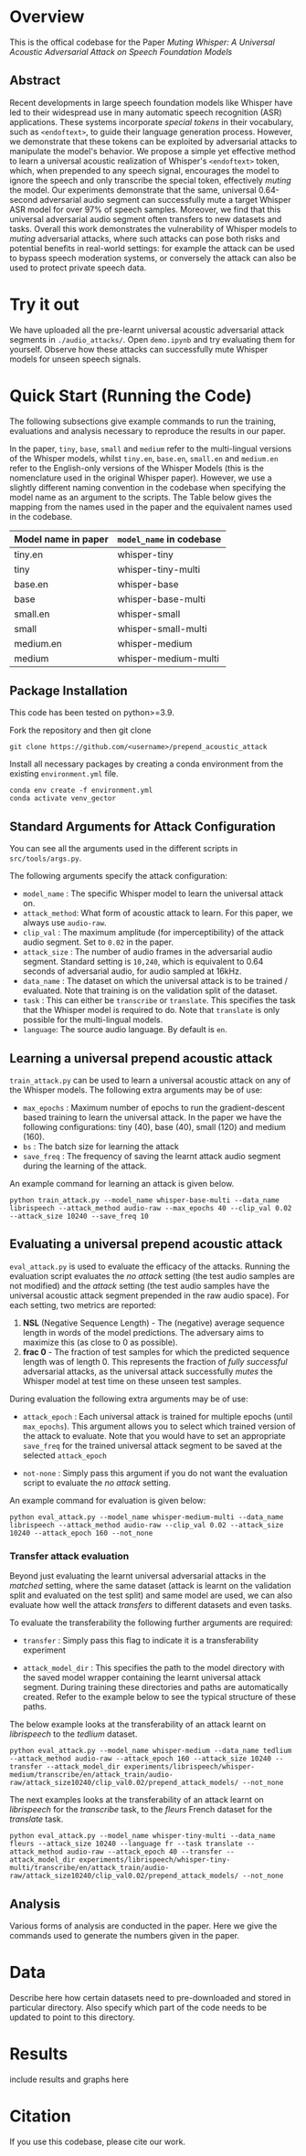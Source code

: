 # Overview

This is the offical codebase for the Paper _Muting Whisper: A Universal Acoustic Adversarial Attack on Speech Foundation Models_

## Abstract
Recent developments in large speech foundation models like Whisper have led to their widespread use in many automatic speech recognition (ASR) applications. These systems incorporate _special tokens_ in their vocabulary, such as `<endoftext>`, to guide their language generation process. However, we demonstrate that these tokens can be exploited by adversarial attacks to manipulate the model's behavior. We propose a simple yet effective method to learn a universal acoustic realization of Whisper's `<endoftext>` token, which, when prepended to any speech signal, encourages the model to ignore the speech and only transcribe the special token, effectively _muting_ the model. Our experiments demonstrate that the same, universal 0.64-second adversarial audio segment can successfully mute a target Whisper ASR model for over 97% of speech samples. Moreover, we find that this universal adversarial audio segment often transfers to new datasets and tasks. Overall this work demonstrates the vulnerability of Whisper models to _muting_ adversarial attacks, where such attacks can pose both risks and potential benefits in real-world settings: for example the attack can be used to bypass speech moderation systems, or conversely the attack can also be used to protect private speech data.

# Try it out

We have uploaded all the pre-learnt universal acoustic adversarial attack segments in   `./audio_attacks/`. Open `demo.ipynb` and try evaluating them for yourself. Observe how these attacks can successfully mute Whisper models for unseen speech signals.

# Quick Start (Running the Code)


The following subsections give example commands to run the training, evaluations and analysis necessary to reproduce the results in our paper.

In the paper, `tiny`, `base`, `small` and `medium` refer to the multi-lingual versions of the Whisper models, whilst `tiny.en`, `base.en`, `small.en` and `medium.en` refer to the English-only versions of the Whisper Models (this is the nomenclature used in the original Whisper paper). However, we use a slightly different naming convention in the codebase when specifying the model name as an argument to the scripts. The Table below gives the mapping from the names used in the paper and the equivalent names used in the codebase.

| Model name in paper | `model_name` in codebase |
| --------------- | ------------------- |
| tiny.en | whisper-tiny |
| tiny | whisper-tiny-multi |
| base.en | whisper-base |
| base | whisper-base-multi |
| small.en | whisper-small |
| small | whisper-small-multi |
| medium.en | whisper-medium |
| medium | whisper-medium-multi |



## Package Installation

This code has been tested on python>=3.9.

Fork the repository and then git clone

`git clone https://github.com/<username>/prepend_acoustic_attack`


Install all necessary packages by creating a conda environment from the existing `environment.yml` file.

```
conda env create -f environment.yml
conda activate venv_gector
```

## Standard Arguments for Attack Configuration

You can see all the arguments used in the different scripts in `src/tools/args.py`.

The following arguments specify the attack configuration:

- `model_name` : The specific Whisper model to learn the universal attack on.
- `attack_method`: What form of acoustic attack to learn. For this paper, we always use `audio-raw`.
- `clip_val` : The maximum amplitude (for imperceptibility) of the attack audio segment. Set to `0.02` in the paper.
- `attack_size` : The number of audio frames in the adversarial audio segment. Standard setting is `10,240`, which is equivalent to 0.64 seconds of adversarial audio, for audio sampled at 16kHz.
- `data_name` : The dataset on which the universal attack is to be trained / evaluated. Note that training is on the validation split of the dataset.
- `task` : This can either be `transcribe` or `translate`. This specifies the task that the Whisper model is required to do. Note that `translate` is only possible for the multi-lingual models.
- `language`: The source audio language. By default is `en`.

## Learning a universal prepend acoustic attack

`train_attack.py` can be used to learn a universal acoustic attack on any of the Whisper models. The following extra arguments may be of use:

- `max_epochs` : Maximum number of epochs to run the gradient-descent based training to learn the universal attack. In the paper we have the following configurations: tiny (40), base (40), small (120) and medium (160).
- `bs` : The batch size for learning the attack
- `save_freq` : The frequency of saving the learnt attack audio segment during the learning of the attack.

An example command for learning an attack is given below.

`python train_attack.py --model_name whisper-base-multi --data_name librispeech --attack_method audio-raw --max_epochs 40 --clip_val 0.02 --attack_size 10240 --save_freq 10`

## Evaluating a universal prepend acoustic attack

`eval_attack.py` is used to evaluate the efficacy of the attacks. Running the evaluation script evaluates the _no attack_ setting (the test audio samples are not modified) and the _attack_ setting (the test audio samples have the universal acoustic attack segment prepended in the raw audio space). For each setting, two metrics are reported:

1. **NSL** (Negative Sequence Length) - The (negative) average sequence length in words of the model predictions. The adversary aims to maximize this (as close to 0 as possible).
2. **frac 0** - The fraction of test samples for which the predicted sequence length was of length 0. This represents the fraction of _fully successful_ adversarial attacks, as the universal attack successfully _mutes_ the Whisper model at test time on these unseen test samples.

During evaluation the following extra arguments may be of use:

- `attack_epoch` : Each universal attack is trained for multiple epochs (until `max_epochs`). This argument allows you to select which trained version of the attack to evaluate. Note that you would have to set an appropriate `save_freq` for the trained universal attack segment to be saved at the selected `attack_epoch`
  
- `not-none` : Simply pass this argument if you do not want the evaluation script to evaluate the _no attack_ setting.

An example command for evaluation is given below:

`python eval_attack.py --model_name whisper-medium-multi --data_name librispeech --attack_method audio-raw --clip_val 0.02 --attack_size 10240 --attack_epoch 160 --not_none`


### Transfer attack evaluation

Beyond just evaluating the learnt universal adversarial attacks in the _matched_ setting, where the same dataset (attack is learnt on the validation split and evaluated on the test split) and same model are used, we can also evaluate how well the attack _transfers_ to different datasets and even tasks.

To evaluate the transferability the following further arguments are required:

- `transfer` : Simply pass this flag to indicate it is a transferability experiment

- `attack_model_dir` : This specifies the path to the model directory with the saved model wrapper containing the learnt universal attack segment. During training these directories and paths are automatically created. Refer to the example below to see the typical structure of these paths.

The below example looks at the transferability of an attack learnt on _librispeech_ to the _tedlium_ dataset.

`python eval_attack.py --model_name whisper-medium --data_name tedlium --attack_method audio-raw --attack_epoch 160 --attack_size 10240 --transfer --attack_model_dir experiments/librispeech/whisper-medium/transcribe/en/attack_train/audio-raw/attack_size10240/clip_val0.02/prepend_attack_models/ --not_none`


The next examples looks at the transferability of an attack learnt on _librispeech_ for the _transcribe_ task, to the _fleurs_ French dataset for the _translate_ task.

`python eval_attack.py --model_name whisper-tiny-multi --data_name fleurs --attack_size 10240 --language fr --task translate --attack_method audio-raw --attack_epoch 40 --transfer --attack_model_dir experiments/librispeech/whisper-tiny-multi/transcribe/en/attack_train/audio-raw/attack_size10240/clip_val0.02/prepend_attack_models/ --not_none`


## Analysis

Various forms of analysis are conducted in the paper. Here we give the commands used to generate the numbers given in the paper.


# Data

Describe here how certain datasets need to pre-downloaded and stored in particular directory. Also specify which part of the code needs to be updated to point to this directory.

# Results

include results and graphs here


# Citation

If you use this codebase, please cite our work.
